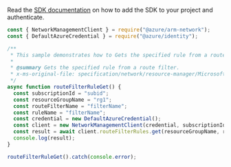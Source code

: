 Read the [SDK documentation](https://github.com/Azure/azure-sdk-for-js/blob/%40azure%2Farm-network_28.0.0/sdk/network/arm-network/README.md) on how to add the SDK to your project and authenticate.

```javascript
const { NetworkManagementClient } = require("@azure/arm-network");
const { DefaultAzureCredential } = require("@azure/identity");

/**
 * This sample demonstrates how to Gets the specified rule from a route filter.
 *
 * @summary Gets the specified rule from a route filter.
 * x-ms-original-file: specification/network/resource-manager/Microsoft.Network/stable/2021-08-01/examples/RouteFilterRuleGet.json
 */
async function routeFilterRuleGet() {
  const subscriptionId = "subid";
  const resourceGroupName = "rg1";
  const routeFilterName = "filterName";
  const ruleName = "filterName";
  const credential = new DefaultAzureCredential();
  const client = new NetworkManagementClient(credential, subscriptionId);
  const result = await client.routeFilterRules.get(resourceGroupName, routeFilterName, ruleName);
  console.log(result);
}

routeFilterRuleGet().catch(console.error);
```

